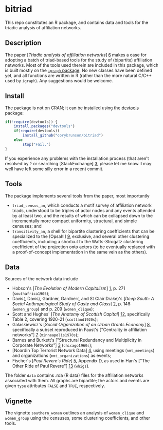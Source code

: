 bitriad
=======

This repo constitutes an R package, and contains data and tools for the triadic analysis of affiliation networks.

## Description

The paper [*Triadic analysis of affiliation networks*] [6] makes a case for adopting a batch of triad-based tools for the study of (bipartite) affiliation networks. Most of the tools used therein are included in this package, which is built mostly on the [`igraph` package](http://igraph.org/r/). No new classes have been defined yet, and all functions are written in R (rather than the more natural C/C++ used by `igraph`). Any suggestions would be welcome.

[6]: http://arxiv.org/abs/1502.07016

## Install

The package is not on CRAN; it can be installed using the [devtools](http://cran.r-project.org/web/packages/devtools/index.html) package:

```r
if(!require(devtools)) {
    install.packages("devtools")
    if(require(devtools))
        install_github("corybrunson/bitriad")
    else
        stop("Fail.")
}
```

If you experience any problems with the installation process (that aren't resolved by `?` or searching [StackExchange] [3], please let me know. I may well have left some silly error in a recent commit.

[3]: http://stackexchange.com/

## Tools

The package implements several tools from the paper, most importantly
* `triad_census_an`, which conducts a motif survey of affiliation network triads, understood to be triples of actor nodes and any events attended by at least two, and the results of which can be collapsed down to the incrementally more compact uniformity, structural, and simple censuses; and
* `transitivity_an`, a shell for bipartite clustering coefficients that can be specialized to the [Opsahl] [9], exclusive, and several other clustering coefficients, including a shortcut to the Watts-Strogatz clustering coefficient of the projection onto actors (to be eventually replaced with a proof-of-concept implementation in the same vein as the others).

[9]: http://toreopsahl.com/2011/12/21/article-triadic-closure-in-two-mode-networks-redefining-the-global-and-local-clustering-coefficients/
[10]: http://www.nature.com/nature/journal/v393/n6684/abs/393440a0.html

## Data

Sources of the network data include
* Hobson's [*The Evolution of Modern Capitalism*] [1], p. 271 (`southafrica1905`);
* Davis(, Davis), Gardner, Gardner(, and St Clair Drake)'s [*Deep South: A Social Anthropological Study of Caste and Class*] [2], p. 148 (`women_group`) and p. 209 (`women_clique`);
* Scott and Hughes' [*The Anatomy of Scottish Capital*] [12], specifically Table 2, covering 1920-21 (`scotland1920s`);
* Galaskiewicz's [*Social Organization of an Urban Grants Economy*] [8], specifically a subset reproduced in Faust's ["Centrality in affiliation networks"] [7] (`minneapolis1970s`);
* Barnes and Burkett's ["Structural Redundancy and Multiplicity in Corporate Networks"] [3] (`chicago1960s`);
* [Noordin Top Terrorist Network Data] [4], using meetings (`nmt_meetings`) and organizations (`nmt_organizations`) as events;
* Fischer's [*Paul Revere's Ride*] [5], Appendix D, as used in Han's ["The Other Ride of Paul Revere"] [13] (`whigs`).

[1]: https://archive.org/details/evolutionofmoder00hobsuoft
[2]: http://www.amazon.com/Deep-South-Anthropological-Southern-Classics/dp/1570038155
[3]: http://www.insna.org/PDF/Connections/v30/2010_I-2_P-1-1.pdf
[4]: http://www.thearda.com/Archive/Files/Descriptions/TERRNET.asp
[5]: http://books.google.com/books/about/Paul_Revere_s_Ride.html?id=ZAvQfZFbLp4C
[7]: http://www.socsci.uci.edu/~kfaust/faust/research/articles/faust_centrality_sn_1997.pdf
[8]: http://books.google.com/books?id=Vd25AAAAIAAJ
[12]: http://books.google.com/books?id=59mvAwAAQBAJ
[13]: http://www.sscnet.ucla.edu/polisci/faculty/chwe/ps269/han.pdf

The folder `data` contains .rda (R data) files for the affiliation networks associated with them. All graphs are bipartite; the actors and events are given `type` attributes `FALSE` and `TRUE`, respectively.

## Vignette

The vignette `southern_women` outlines an analysis of `women_clique` and `women_group` using the censuses, some clustering coefficients, and other tools.
